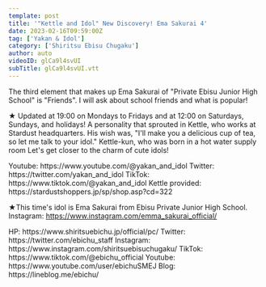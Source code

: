 ```yaml
---
template: post
title: '"Kettle and Idol" New Discovery! Ema Sakurai 4'
date: 2023-02-16T09:59:00Z
tag: ['Yakan & Idol']
category: ['Shiritsu Ebisu Chugaku']
author: auto 
videoID: glCa9l4svUI
subTitle: glCa9l4svUI.vtt
---
```

The third element that makes up Ema Sakurai of "Private Ebisu Junior High School" is "Friends".
I will ask about school friends and what is popular!

★ Updated at 19:00 on Mondays to Fridays and at 12:00 on Saturdays, Sundays, and holidays!
A personality that sprouted in Kettle, who works at Stardust headquarters.
His wish was, "I'll make you a delicious cup of tea, so let me talk to your idol."
Kettle-kun, who was born in a hot water supply room
Let's get closer to the charm of cute idols!

<Kettle and Idol>
Youtube: https://www.youtube.com/@yakan_and_idol
Twitter: https://twitter.com/yakan_and_idol
TikTok: https://www.tiktok.com/@yakan_and_idol
Kettle provided: https://stardustshoppers.jp/sp/shop.asp?cd=322


★This time's idol is Ema Sakurai from Ebisu Private Junior High School.
<Ema Sakurai>
Instagram: https://www.instagram.com/emma_sakurai_official/

<Private Ebisu Junior High School>
HP: https://www.shiritsuebichu.jp/official/pc/
Twitter: https://twitter.com/ebichu_staff
Instagram: https://www.instagram.com/shiritsuebisuchugaku/
TikTok: https://www.tiktok.com/@ebichu_official
Youtube: https://www.youtube.com/user/ebichuSMEJ
Blog: https://lineblog.me/ebichu/